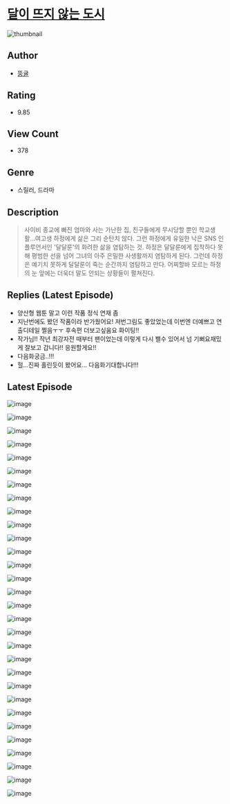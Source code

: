 # [달이 뜨지 않는 도시](https://comic.naver.com/bestChallenge/list?titleId=810612)
![thumbnail](https://image-comic.pstatic.net/user_contents_data/challenge_comic/2023/05/24/366968/upload_3762810507425833266_480x623.jpeg)

## Author
- [뚱귤](https://comic.naver.com/artistTitle?id=366968)

## Rating
- 9.85

## View Count
- 378

## Genre
- 스릴러, 드라마

## Description
> 사이비 종교에 빠진 엄마와 사는 가난한 집, 친구들에게 무시당할 뿐인 학교생활...여고생 하정에게 삶은 그리 순탄치 않다. 그런 하정에게 유일한 낙은 SNS 인플루언서인 '달달룬'의 화려한 삶을 염탐하는 것. 하정은 달달룬에게 집착하다 못해 평범한 선을 넘어 그녀의 아주 은밀한 사생활까지 염탐하게 된다. 그런데 하정은 예기치 못하게 달달룬이 죽는 순간까지 염탐하고 만다. 어찌할바 모르는 하정의 눈 앞에는 더욱더 말도 안되는 상황들이 펼쳐진다.

## Replies (Latest Episode)
- 양산형 웹툰 말고 이런 작품 정식 연재 좀
- 지난번에도 봤던 작품이라 반가웠어요! 저번그림도 좋았었는데 이번엔 더예쁘고 연출디테일 쩔음ㅜㅜ 후속편 더보고싶움요 화이팅!!
- 작가님!! 작년 최강자전 때부터 팬이었는데 이렇게 다시 봴수 있어서 넘 기뻐요재밌게 잘보고 갑니다!! 응원할게요!!
- 다음화궁금..!!!
- 헐...진짜 홀린듯이 봤어요... 다음화기대합니다!!!

## Latest Episode
![image](https://image-comic.pstatic.net/user_contents_data/challenge_comic/2023/05/24/366968/upload_3544955441701413942.jpeg)

![image](https://image-comic.pstatic.net/user_contents_data/challenge_comic/2023/05/24/366968/upload_3486684838648559412.jpeg)

![image](https://image-comic.pstatic.net/user_contents_data/challenge_comic/2023/05/24/366968/upload_3832622880801241187.jpeg)

![image](https://image-comic.pstatic.net/user_contents_data/challenge_comic/2023/05/24/366968/upload_7221863286515983969.jpeg)

![image](https://image-comic.pstatic.net/user_contents_data/challenge_comic/2023/05/24/366968/upload_3834023641402128486.jpeg)

![image](https://image-comic.pstatic.net/user_contents_data/challenge_comic/2023/05/24/366968/upload_7089286153696785457.jpeg)

![image](https://image-comic.pstatic.net/user_contents_data/challenge_comic/2023/05/24/366968/upload_3631645564836722484.jpeg)

![image](https://image-comic.pstatic.net/user_contents_data/challenge_comic/2023/05/24/366968/upload_4135772547309974885.jpeg)

![image](https://image-comic.pstatic.net/user_contents_data/challenge_comic/2023/05/24/366968/upload_7364623863414798391.jpeg)

![image](https://image-comic.pstatic.net/user_contents_data/challenge_comic/2023/05/24/366968/upload_3690755297131050081.jpeg)

![image](https://image-comic.pstatic.net/user_contents_data/challenge_comic/2023/05/24/366968/upload_7378080575807120486.jpeg)

![image](https://image-comic.pstatic.net/user_contents_data/challenge_comic/2023/05/24/366968/upload_3905292000755463984.jpeg)

![image](https://image-comic.pstatic.net/user_contents_data/challenge_comic/2023/05/24/366968/upload_7076052435975889712.jpeg)

![image](https://image-comic.pstatic.net/user_contents_data/challenge_comic/2023/05/24/366968/upload_3618698613592698932.jpeg)

![image](https://image-comic.pstatic.net/user_contents_data/challenge_comic/2023/05/24/366968/upload_7017226356276867684.jpeg)

![image](https://image-comic.pstatic.net/user_contents_data/challenge_comic/2023/05/24/366968/upload_3546637699558881122.jpeg)

![image](https://image-comic.pstatic.net/user_contents_data/challenge_comic/2023/05/24/366968/upload_3487023501933884978.jpeg)

![image](https://image-comic.pstatic.net/user_contents_data/challenge_comic/2023/05/24/366968/upload_3617573816687080805.jpeg)

![image](https://image-comic.pstatic.net/user_contents_data/challenge_comic/2023/05/24/366968/upload_7161958383227396707.jpeg)

![image](https://image-comic.pstatic.net/user_contents_data/challenge_comic/2023/05/24/366968/upload_7292564975836870197.jpeg)

![image](https://image-comic.pstatic.net/user_contents_data/challenge_comic/2023/05/24/366968/upload_7220224824406325042.jpeg)

![image](https://image-comic.pstatic.net/user_contents_data/challenge_comic/2023/05/24/366968/upload_3691040989765645112.jpeg)

![image](https://image-comic.pstatic.net/user_contents_data/challenge_comic/2023/05/24/366968/upload_7004278735837081699.jpeg)

![image](https://image-comic.pstatic.net/user_contents_data/challenge_comic/2023/05/24/366968/upload_7162243143937778021.jpeg)

![image](https://image-comic.pstatic.net/user_contents_data/challenge_comic/2023/05/24/366968/upload_3904681587138244912.jpeg)

![image](https://image-comic.pstatic.net/user_contents_data/challenge_comic/2023/05/24/366968/upload_3472617484982957880.jpeg)

![image](https://image-comic.pstatic.net/user_contents_data/challenge_comic/2023/05/24/366968/upload_7077460016981424184.jpeg)

![image](https://image-comic.pstatic.net/user_contents_data/challenge_comic/2023/05/24/366968/upload_3689967852777123894.jpeg)

![image](https://image-comic.pstatic.net/user_contents_data/challenge_comic/2023/05/24/366968/upload_4120849946271638328.jpeg)

![image](https://image-comic.pstatic.net/user_contents_data/challenge_comic/2023/05/24/366968/upload_7221349617087440185.jpeg)
